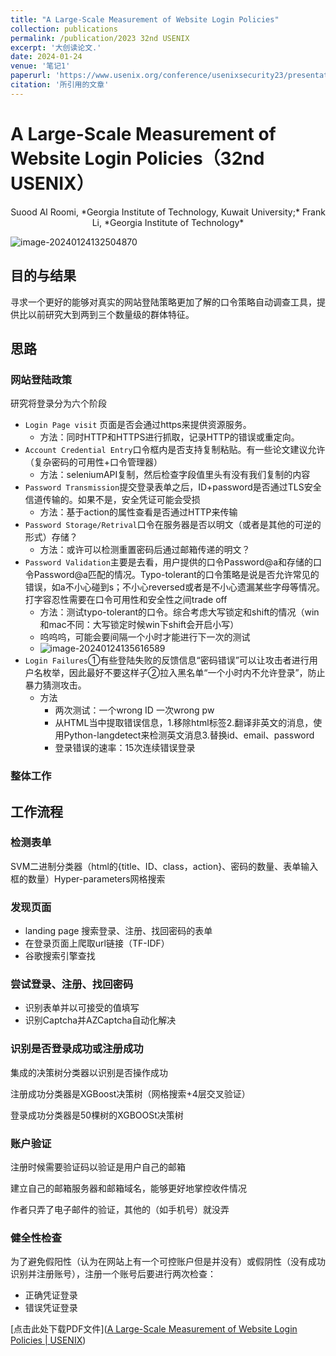```yaml
---
title: "A Large-Scale Measurement of Website Login Policies"
collection: publications
permalink: /publication/2023 32nd USENIX
excerpt: '大创读论文.'
date: 2024-01-24
venue: '笔记1'
paperurl: 'https://www.usenix.org/conference/usenixsecurity23/presentation/al-roomi'
citation: '所引用的文章'
---
```

# A Large-Scale Measurement of Website Login Policies（32nd USENIX）

 <center>Suood Al Roomi, *Georgia Institute of Technology, Kuwait University;* Frank Li, *Georgia Institute of Technology*</center>

![image-20240124132504870](D:\Desktop\github.io\_publications\2024-01-15-示例文章.assets\image-20240124132504870.png)

## 目的与结果

寻求一个更好的能够对真实的网站登陆策略更加了解的口令策略自动调查工具，提供比以前研究大到两到三个数量级的群体特征。

## 思路

### 网站登陆政策

研究将登录分为六个阶段

- `Login Page visit` 页面是否会通过https来提供资源服务。
  - 方法：同时HTTP和HTTPS进行抓取，记录HTTP的错误或重定向。
- `Account Credential Entry`口令框内是否支持复制粘贴。有一些论文建议允许（复杂密码的可用性+口令管理器）
  - 方法：seleniumAPI复制，然后检查字段值里头有没有我们复制的内容
- `Password Transmission`提交登录表单之后，ID+password是否通过TLS安全信道传输的。如果不是，安全凭证可能会受损
  - 方法：基于action的属性查看是否通过HTTP来传输
- `Password Storage/Retrival`口令在服务器是否以明文（或者是其他的可逆的形式）存储？
  - 方法：或许可以检测重置密码后通过邮箱传递的明文？
- `Password Validation`主要是去看，用户提供的口令Password@a和存储的口令Password@a匹配的情况。Typo-tolerant的口令策略是说是否允许常见的错误，如a不小心碰到s；不小心reversed或者是不小心遗漏某些字母等情况。打字容忍性需要在口令可用性和安全性之间trade off
  - 方法：测试typo-tolerant的口令。综合考虑大写锁定和shift的情况（win和mac不同：大写锁定时候win下shift会开启小写）
  - 呜呜呜，可能会要间隔一个小时才能进行下一次的测试
  - ![image-20240124135616589](D:\Desktop\github.io\_publications\2024-01-15-示例文章.assets\image-20240124135616589.png)
- `Login Failures`①有些登陆失败的反馈信息“密码错误”可以让攻击者进行用户名枚举，因此最好不要这样子②拉入黑名单“一个小时内不允许登录”，防止暴力猜测攻击。
  - 方法
    - 两次测试：一个wrong ID 一次wrong pw
    - 从HTML当中提取错误信息，1.移除html标签2.翻译非英文的消息，使用Python-langdetect来检测英文消息3.替换id、email、password
    - 登录错误的速率：15次连续错误登录

### 整体工作

## 工作流程

### 检测表单

SVM二进制分类器（html的{title、ID、class，action}、密码的数量、表单输入框的数量）Hyper-parameters网格搜索

### 发现页面

- landing page 搜索登录、注册、找回密码的表单
- 在登录页面上爬取url链接（TF-IDF）
- 谷歌搜索引擎查找

### 尝试登录、注册、找回密码

- 识别表单并以可接受的值填写
- 识别Captcha并AZCaptcha自动化解决

### 识别是否登录成功或注册成功

集成的决策树分类器以识别是否操作成功

注册成功分类器是XGBoost决策树（网格搜索+4层交叉验证）

登录成功分类器是50棵树的XGBOOSt决策树

### 账户验证

注册时候需要验证码以验证是用户自己的邮箱

建立自己的邮箱服务器和邮箱域名，能够更好地掌控收件情况

作者只弄了电子邮件的验证，其他的（如手机号）就没弄

### 健全性检查

为了避免假阳性（认为在网站上有一个可控账户但是并没有）或假阴性（没有成功识别并注册账号），注册一个账号后要进行两次检查：

- 正确凭证登录
- 错误凭证登录



[点击此处下载PDF文件]([A Large-Scale Measurement of Website Login Policies | USENIX](https://www.usenix.org/conference/usenixsecurity23/presentation/al-roomi))